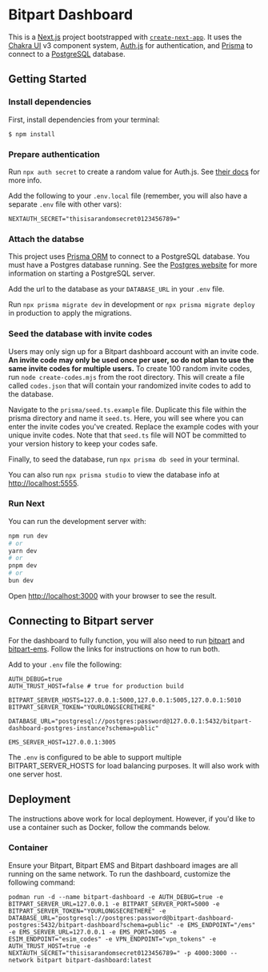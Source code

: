 # Bitpart Dashboard

This is a [Next.js](https://nextjs.org) project bootstrapped with [`create-next-app`](https://nextjs.org/docs/app/api-reference/cli/create-next-app). It uses the [Chakra UI](https://www.chakra-ui.com) v3 component system, [Auth.js](https://authjs.dev) for authentication, and [Prisma](https://www.prisma.io) to connect to a [PostgreSQL](https://www.postgresql.org/) database.

## Getting Started

### Install dependencies

First, install dependencies from your terminal:

`$ npm install`

### Prepare authentication

Run `npx auth secret` to create a random value for Auth.js. See [their docs](https://authjs.dev/getting-started/installation?framework=next-js) for more info.

Add the following to your `.env.local` file (remember, you will also have a separate `.env` file with other vars):

```
NEXTAUTH_SECRET="thisisarandomsecret0123456789="
```

### Attach the databse

This project uses [Prisma ORM](https://www.prisma.io/docs/orm/overview/databases/postgresql) to connect to a PostgreSQL database. You must have a Postgres database running. See the [Postgres website](https://www.postgresql.org/) for more information on starting a PostgreSQL server.

Add the url to the database as your `DATABASE_URL` in your `.env` file.

Run `npx prisma migrate dev` in development or `npx prisma migrate deploy` in production to apply the migrations.

### Seed the database with invite codes

Users may only sign up for a Bitpart dashboard account with an invite code. **An invite code may only be used once per user, so do not plan to use the same invite codes for multiple users.** To create 100 random invite codes, run `node create-codes.mjs` from the root directory. This will create a file called `codes.json` that will contain your randomized invite codes to add to the database.

Navigate to the `prisma/seed.ts.example` file. Duplicate this file within the prisma directory and name it `seed.ts`. Here, you will see where you can enter the invite codes you've created. Replace the example codes with your unique invite codes. Note that that `seed.ts` file will NOT be committed to your version history to keep your codes safe.

Finally, to seed the database, run `npx prisma db seed` in your terminal.

You can also run `npx prisma studio` to view the database info at [http://localhost:5555](http://localhost:5555).

### Run Next

You can run the development server with:

```bash
npm run dev
# or
yarn dev
# or
pnpm dev
# or
bun dev
```

Open [http://localhost:3000](http://localhost:3000) with your browser to see the result.

## Connecting to Bitpart server

For the dashboard to fully function, you will also need to run [bitpart](https://github.com/throneless-tech/bitpart) and [bitpart-ems](https://github.com/throneless-tech/bitpart-ems). Follow the links for instructions on how to run both.

Add to your `.env` file the following:

```
AUTH_DEBUG=true
AUTH_TRUST_HOST=false # true for production build

BITPART_SERVER_HOSTS=127.0.0.1:5000,127.0.0.1:5005,127.0.0.1:5010
BITPART_SERVER_TOKEN="YOURLONGSECRETHERE"

DATABASE_URL="postgresql://postgres:password@127.0.0.1:5432/bitpart-dashboard-postgres-instance?schema=public"

EMS_SERVER_HOST=127.0.0.1:3005
```

The `.env` is configured to be able to support multiple BITPART_SERVER_HOSTS for load balancing purposes. It will also work with one server host.

## Deployment

The instructions above work for local deployment. However, if you'd like to use a container such as Docker, follow the commands below.

### Container

Ensure your Bitpart, Bitpart EMS and Bitpart dashboard images are all running on the same network. To run the dashboard, customize the following command:
```
podman run -d --name bitpart-dashboard -e AUTH_DEBUG=true -e BITPART_SERVER_URL=127.0.0.1 -e BITPART_SERVER_PORT=5000 -e BITPART_SERVER_TOKEN="YOURLONGSECRETHERE" -e DATABASE_URL="postgresql://postgres:password@bitpart-dashboard-postgres:5432/bitpart-dashboard?schema=public" -e EMS_ENDPOINT="/ems" -e EMS_SERVER_URL=127.0.0.1 -e EMS_PORT=3005 -e ESIM_ENDPOINT="esim_codes" -e VPN_ENDPOINT="vpn_tokens" -e AUTH_TRUST_HOST=true -e NEXTAUTH_SECRET="thisisarandomsecret0123456789=" -p 4000:3000 --network bitpart bitpart-dashboard:latest
```
